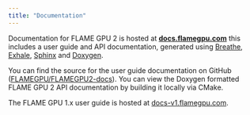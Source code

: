 ```yaml
---
title: "Documentation"
---
```


Documentation for FLAME GPU 2 is hosted at [**docs.flamegpu.com**](https://docs.flamegpu.com) this includes a user guide and API documentation, 
generated using [Breathe](https://breathe.readthedocs.io/en/latest/), [Exhale](https://exhale.readthedocs.io/en/latest/), [Sphinx](https://www.sphinx-doc.org/) and [Doxygen](https://www.doxygen.nl/).

You can find the source for the user guide documentation on GitHub ([FLAMEGPU/FLAMEGPU2-docs](https://github.com/FLAMEGPU/FLAMEGPU2-docs)). 
You can view the Doxygen formatted FLAME GPU 2 API documentation by building it locally via CMake.

The FLAME GPU 1.x user guide is hosted at [docs-v1.flamegpu.com](https://docs-v1.flamegpu.com).
